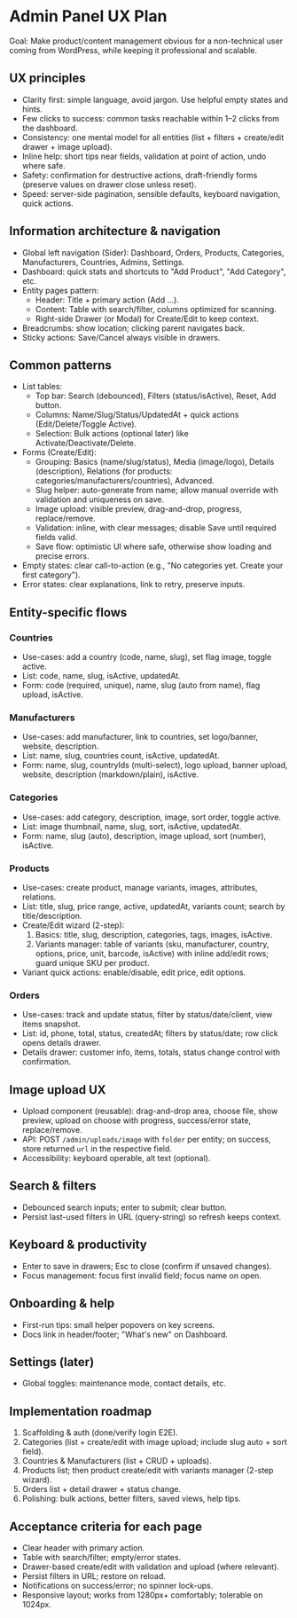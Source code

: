 # Admin Panel UX Plan

Goal: Make product/content management obvious for a non-technical user coming from WordPress, while keeping it professional and scalable.

## UX principles

- Clarity first: simple language, avoid jargon. Use helpful empty states and hints.
- Few clicks to success: common tasks reachable within 1–2 clicks from the dashboard.
- Consistency: one mental model for all entities (list + filters + create/edit drawer + image upload).
- Inline help: short tips near fields, validation at point of action, undo where safe.
- Safety: confirmation for destructive actions, draft-friendly forms (preserve values on drawer close unless reset).
- Speed: server-side pagination, sensible defaults, keyboard navigation, quick actions.

## Information architecture & navigation

- Global left navigation (Sider): Dashboard, Orders, Products, Categories, Manufacturers, Countries, Admins, Settings.
- Dashboard: quick stats and shortcuts to "Add Product", "Add Category", etc.
- Entity pages pattern:
  - Header: Title + primary action (Add ...).
  - Content: Table with search/filter, columns optimized for scanning.
  - Right-side Drawer (or Modal) for Create/Edit to keep context.
- Breadcrumbs: show location; clicking parent navigates back.
- Sticky actions: Save/Cancel always visible in drawers.

## Common patterns

- List tables:
  - Top bar: Search (debounced), Filters (status/isActive), Reset, Add button.
  - Columns: Name/Slug/Status/UpdatedAt + quick actions (Edit/Delete/Toggle Active).
  - Selection: Bulk actions (optional later) like Activate/Deactivate/Delete.
- Forms (Create/Edit):
  - Grouping: Basics (name/slug/status), Media (image/logo), Details (description), Relations (for products: categories/manufacturers/countries), Advanced.
  - Slug helper: auto-generate from name; allow manual override with validation and uniqueness on save.
  - Image upload: visible preview, drag-and-drop, progress, replace/remove.
  - Validation: inline, with clear messages; disable Save until required fields valid.
  - Save flow: optimistic UI where safe, otherwise show loading and precise errors.
- Empty states: clear call-to-action (e.g., "No categories yet. Create your first category").
- Error states: clear explanations, link to retry, preserve inputs.

## Entity-specific flows

### Countries

- Use-cases: add a country (code, name, slug), set flag image, toggle active.
- List: code, name, slug, isActive, updatedAt.
- Form: code (required, unique), name, slug (auto from name), flag upload, isActive.

### Manufacturers

- Use-cases: add manufacturer, link to countries, set logo/banner, website, description.
- List: name, slug, countries count, isActive, updatedAt.
- Form: name, slug, countryIds (multi-select), logo upload, banner upload, website, description (markdown/plain), isActive.

### Categories

- Use-cases: add category, description, image, sort order, toggle active.
- List: image thumbnail, name, slug, sort, isActive, updatedAt.
- Form: name, slug (auto), description, image upload, sort (number), isActive.

### Products

- Use-cases: create product, manage variants, images, attributes, relations.
- List: title, slug, price range, active, updatedAt, variants count; search by title/description.
- Create/Edit wizard (2-step):
  1. Basics: title, slug, description, categories, tags, images, isActive.
  2. Variants manager: table of variants (sku, manufacturer, country, options, price, unit, barcode, isActive) with inline add/edit rows; guard unique SKU per product.
- Variant quick actions: enable/disable, edit price, edit options.

### Orders

- Use-cases: track and update status, filter by status/date/client, view items snapshot.
- List: id, phone, total, status, createdAt; filters by status/date; row click opens details drawer.
- Details drawer: customer info, items, totals, status change control with confirmation.

## Image upload UX

- Upload component (reusable): drag-and-drop area, choose file, show preview, upload on choose with progress, success/error state, replace/remove.
- API: POST `/admin/uploads/image` with `folder` per entity; on success, store returned `url` in the respective field.
- Accessibility: keyboard operable, alt text (optional).

## Search & filters

- Debounced search inputs; enter to submit; clear button.
- Persist last-used filters in URL (query-string) so refresh keeps context.

## Keyboard & productivity

- Enter to save in drawers; Esc to close (confirm if unsaved changes).
- Focus management: focus first invalid field; focus name on open.

## Onboarding & help

- First-run tips: small helper popovers on key screens.
- Docs link in header/footer; "What's new" on Dashboard.

## Settings (later)

- Global toggles: maintenance mode, contact details, etc.

## Implementation roadmap

1. Scaffolding & auth (done/verify login E2E).
2. Categories (list + create/edit with image upload; include slug auto + sort field).
3. Countries & Manufacturers (list + CRUD + uploads).
4. Products list; then product create/edit with variants manager (2-step wizard).
5. Orders list + detail drawer + status change.
6. Polishing: bulk actions, better filters, saved views, help tips.

## Acceptance criteria for each page

- Clear header with primary action.
- Table with search/filter; empty/error states.
- Drawer-based create/edit with validation and upload (where relevant).
- Persist filters in URL; restore on reload.
- Notifications on success/error; no spinner lock-ups.
- Responsive layout; works from 1280px+ comfortably; tolerable on 1024px.
